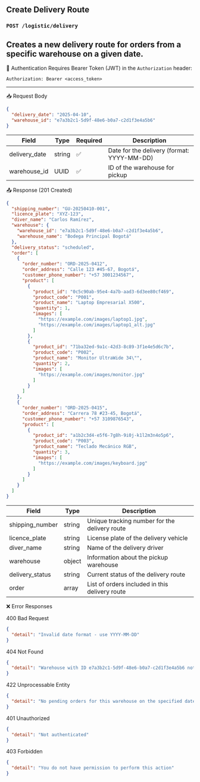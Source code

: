 ## Create Delivery Route
### `POST /logistic/delivery`
Creates a new delivery route for orders from a specific warehouse on a given date.
---
🔐 Authentication
Requires Bearer Token (JWT) in the `Authorization` header:

```
Authorization: Bearer <access_token>
```
---
📥 Request Body

```json
{
  "delivery_date": "2025-04-10",
  "warehouse_id": "e7a3b2c1-5d9f-48e6-b0a7-c2d1f3e4a5b6"
}
```

|Field	|Type	|Required|	Description|
|-|-|-|-|
|delivery_date	|string	|✅	|Date for the delivery (format: YYYY-MM-DD)|
|warehouse_id	|UUID	|✅	|ID of the warehouse for pickup|

📤 Response (201 Created)

```json
{
  "shipping_number": "GU-20250410-001",
  "licence_plate": "XYZ-123",
  "diver_name": "Carlos Ramírez",
  "warehouse": {
    "warehouse_id": "e7a3b2c1-5d9f-48e6-b0a7-c2d1f3e4a5b6",
    "warehouse_name": "Bodega Principal Bogotá"
  },
  "delivery_status": "scheduled",
  "order": [
    {
      "order_number": "ORD-2025-0412",
      "order_address": "Calle 123 #45-67, Bogotá",
      "customer_phone_number": "+57 3001234567",
      "product": [
        {
          "product_id": "0c5c90ab-95e4-4a7b-aad3-6d3ee80cf469",
          "product_code": "P001",
          "product_name": "Laptop Empresarial X500",
          "quantity": 1,
          "images": [
            "https://example.com/images/laptop1.jpg",
            "https://example.com/images/laptop1_alt.jpg"
          ]
        },
        {
          "product_id": "71ba32ed-9a1c-42d3-8c89-3f1e4e5d6c7b",
          "product_code": "P002",
          "product_name": "Monitor UltraWide 34\"",
          "quantity": 2,
          "images": [
            "https://example.com/images/monitor.jpg"
          ]
        }
      ]
    },
    {
      "order_number": "ORD-2025-0415",
      "order_address": "Carrera 78 #23-45, Bogotá",
      "customer_phone_number": "+57 3109876543",
      "product": [
        {
          "product_id": "a1b2c3d4-e5f6-7g8h-9i0j-k1l2m3n4o5p6",
          "product_code": "P003",
          "product_name": "Teclado Mecánico RGB",
          "quantity": 3,
          "images": [
            "https://example.com/images/keyboard.jpg"
          ]
        }
      ]
    }
  ]
}
```
|Field	|Type	|	Description|
|-|-|-|
|shipping_number	|string	|Unique tracking number for the delivery route|
|licence_plate	|string	|License plate of the delivery vehicle|
|diver_name	|string	|Name of the delivery driver|
|warehouse	|object	|Information about the pickup warehouse|
|delivery_status	|string	|Current status of the delivery route|
|order	|array	|List of orders included in this delivery route|

❌ Error Responses

400 Bad Request
```json
{
  "detail": "Invalid date format - use YYYY-MM-DD"
}
```
404 Not Found
```json
{
  "detail": "Warehouse with ID e7a3b2c1-5d9f-48e6-b0a7-c2d1f3e4a5b6 not found"
}
```
422 Unprocessable Entity
```json
{
  "detail": "No pending orders for this warehouse on the specified date"
}
```
401 Unauthorized
```json
{
  "detail": "Not authenticated"
}
```
403 Forbidden
```json
{
  "detail": "You do not have permission to perform this action"
}
```